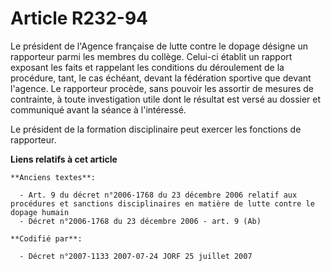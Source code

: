 # Article R232-94

Le président de l'Agence française de lutte contre le dopage désigne un rapporteur parmi les membres du collège. Celui-ci
établit un rapport exposant les faits et rappelant les conditions du déroulement de la procédure, tant, le cas échéant,
devant la fédération sportive que devant l'agence. Le rapporteur procède, sans pouvoir les assortir de mesures de contrainte,
à toute investigation utile dont le résultat est versé au dossier et communiqué avant la séance à l'intéressé.

Le président de la formation disciplinaire peut exercer les fonctions de rapporteur.

**Liens relatifs à cet article**

	**Anciens textes**:

	  - Art. 9 du décret n°2006-1768 du 23 décembre 2006 relatif aux procédures et sanctions disciplinaires en matière de lutte contre le dopage humain
	  - Décret n°2006-1768 du 23 décembre 2006 - art. 9 (Ab)

	**Codifié par**:

	  - Décret n°2007-1133 2007-07-24 JORF 25 juillet 2007

